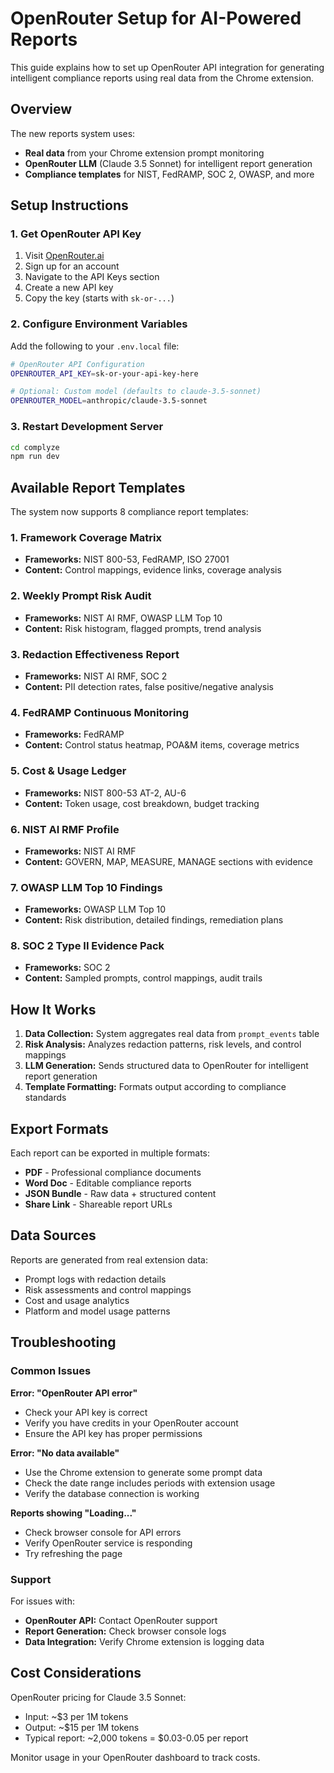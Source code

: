 # OpenRouter Setup for AI-Powered Reports

This guide explains how to set up OpenRouter API integration for generating intelligent compliance reports using real data from the Chrome extension.

## Overview

The new reports system uses:
- **Real data** from your Chrome extension prompt monitoring
- **OpenRouter LLM** (Claude 3.5 Sonnet) for intelligent report generation
- **Compliance templates** for NIST, FedRAMP, SOC 2, OWASP, and more

## Setup Instructions

### 1. Get OpenRouter API Key

1. Visit [OpenRouter.ai](https://openrouter.ai)
2. Sign up for an account
3. Navigate to the API Keys section
4. Create a new API key
5. Copy the key (starts with `sk-or-...`)

### 2. Configure Environment Variables

Add the following to your `.env.local` file:

```bash
# OpenRouter API Configuration
OPENROUTER_API_KEY=sk-or-your-api-key-here

# Optional: Custom model (defaults to claude-3.5-sonnet)
OPENROUTER_MODEL=anthropic/claude-3.5-sonnet
```

### 3. Restart Development Server

```bash
cd complyze
npm run dev
```

## Available Report Templates

The system now supports 8 compliance report templates:

### 1. Framework Coverage Matrix
- **Frameworks:** NIST 800-53, FedRAMP, ISO 27001
- **Content:** Control mappings, evidence links, coverage analysis

### 2. Weekly Prompt Risk Audit  
- **Frameworks:** NIST AI RMF, OWASP LLM Top 10
- **Content:** Risk histogram, flagged prompts, trend analysis

### 3. Redaction Effectiveness Report
- **Frameworks:** NIST AI RMF, SOC 2
- **Content:** PII detection rates, false positive/negative analysis

### 4. FedRAMP Continuous Monitoring
- **Frameworks:** FedRAMP
- **Content:** Control status heatmap, POA&M items, coverage metrics

### 5. Cost & Usage Ledger
- **Frameworks:** NIST 800-53 AT-2, AU-6
- **Content:** Token usage, cost breakdown, budget tracking

### 6. NIST AI RMF Profile
- **Frameworks:** NIST AI RMF
- **Content:** GOVERN, MAP, MEASURE, MANAGE sections with evidence

### 7. OWASP LLM Top 10 Findings
- **Frameworks:** OWASP LLM Top 10
- **Content:** Risk distribution, detailed findings, remediation plans

### 8. SOC 2 Type II Evidence Pack
- **Frameworks:** SOC 2
- **Content:** Sampled prompts, control mappings, audit trails

## How It Works

1. **Data Collection:** System aggregates real data from `prompt_events` table
2. **Risk Analysis:** Analyzes redaction patterns, risk levels, and control mappings
3. **LLM Generation:** Sends structured data to OpenRouter for intelligent report generation
4. **Template Formatting:** Formats output according to compliance standards

## Export Formats

Each report can be exported in multiple formats:
- **PDF** - Professional compliance documents
- **Word Doc** - Editable compliance reports  
- **JSON Bundle** - Raw data + structured content
- **Share Link** - Shareable report URLs

## Data Sources

Reports are generated from real extension data:
- Prompt logs with redaction details
- Risk assessments and control mappings
- Cost and usage analytics
- Platform and model usage patterns

## Troubleshooting

### Common Issues

**Error: "OpenRouter API error"**
- Check your API key is correct
- Verify you have credits in your OpenRouter account
- Ensure the API key has proper permissions

**Error: "No data available"**
- Use the Chrome extension to generate some prompt data
- Check the date range includes periods with extension usage
- Verify the database connection is working

**Reports showing "Loading..."**
- Check browser console for API errors
- Verify OpenRouter service is responding
- Try refreshing the page

### Support

For issues with:
- **OpenRouter API:** Contact OpenRouter support
- **Report Generation:** Check browser console logs
- **Data Integration:** Verify Chrome extension is logging data

## Cost Considerations

OpenRouter pricing for Claude 3.5 Sonnet:
- Input: ~$3 per 1M tokens
- Output: ~$15 per 1M tokens
- Typical report: ~2,000 tokens = $0.03-0.05 per report

Monitor usage in your OpenRouter dashboard to track costs. 